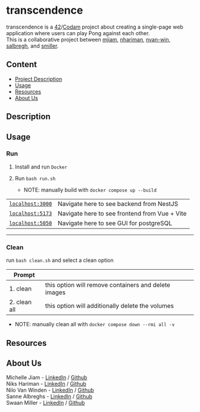 # transcendence
transcendence is a [42](https://www.42network.org/)/[Codam](https://www.codam.nl/) project about creating a single-page web application where users can play Pong against each other.  
This is a collaborative project between [mjiam](https://github.com/MichelleJiam), [nhariman](https://github.com/nhariman), [nvan-win](https://github.com/nvanwinden), [salbregh](https://github.com/salbregh), and [smiller](https://github.com/subsp4ce).  

## Content
- [Project Description](#description)
- [Usage](#usage)
- [Resources](#resources)
- [About Us](#about-us)

## Description

## Usage

### Run

1. Install and run `Docker`

2. Run `bash run.sh` 

	- NOTE: manually build with `docker compose up --build`

|||
| ------ | ----------- |
| [`localhost:3000`](http://localhost:3000) | Navigate here to see backend from NestJS |
| [`localhost:5173`](http://localhost:5173) | Navigate here to see frontend from Vue + Vite |
| [`localhost:5050`](http://localhost:5050) | Navigate here to see GUI for postgreSQL |

---

### Clean

run `bash clean.sh` and select  a clean option

| Prompt ||
| ------ | ----------- |
| 1. clean | this option will remove containers and delete images |
| 2. clean all | this option will additionally delete the volumes |

-	NOTE: manually clean all with `docker compose down --rmi all -v`


## Resources

## About Us
Michelle Jiam - [LinkedIn](https://www.linkedin.com/in/mljiam/) / [Github](https://github.com/MichelleJiam)  
Niks Hariman - [LinkedIn](https://www.linkedin.com/in/niks-hariman-msc-aaa74b152/) / [Github](https://github.com/nhariman)  
Nilo Van Winden - [LinkedIn](https://www.linkedin.com/in/n-van-winden/) / [Github](https://github.com/nvanwinden)  
Sanne Albreghs - [LinkedIn](https://www.linkedin.com/in/sanne-albreghs-ba09141a3/) / [Github](https://github.com/salbregh)  
Swaan Miller - [LinkedIn](https://www.linkedin.com/in/swaan-miller-6a4844244/) / [Github](https://github.com/subsp4ce)
